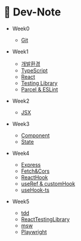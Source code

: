 # 📕 Dev-Note

- Week0

  - [Git](/week0/0_git.md)

- Week1

  - [개발환경](/week1/1_Environment.md)
  - [TypeScript](/week1/2_TypeScript.md)
  - [React](/week1/3_React.md)
  - [Testing Library](/week1/4_TestingLibrary.md)
  - [Parcel & ESLint](/week1/5_Parcel%26ESLint.md)

- Week2

  - [JSX](/week2/1_JSX.md)

- Week3

  - [Component](/week3/1_Component.md)
  - [State](/week3/2_State.md)

- Week4

  - [Express](/week4/1.Express.md)
  - [Fetch&Cors](/week4/2.Fetch&Cors.md)
  - [ReactHook](/week4/3.ReactHook.md)
  - [useRef & customHook](/week4/4.useRef%26CustomHook.md)
  - [useHook-ts](/week4/5.usehook-ts.md)

- Week5

  - [tdd](/week5/1.tdd.md)
  - [ReactTestingLibrary](/week5/2.ReactTestingLibrary.md)
  - [msw](/week5/3.msw.md)
  - [Playwright](/week5/4.Playwright.md)

